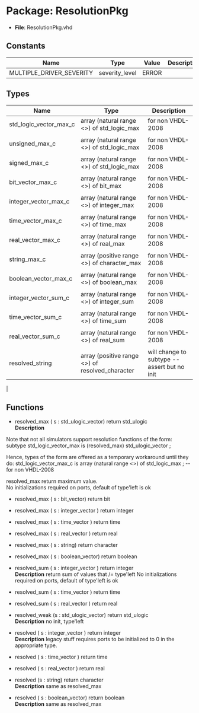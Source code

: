 # Package: ResolutionPkg

- **File**: ResolutionPkg.vhd
## Constants

| Name                     | Type           | Value  | Description |
| ------------------------ | -------------- | ------ | ----------- |
| MULTIPLE_DRIVER_SEVERITY | severity_level |  ERROR |             |
## Types

| Name                   | Type                                             | Description                                    |
| ---------------------- | ------------------------------------------------ | ---------------------------------------------- |
| std_logic_vector_max_c | array (natural range <>) of std_logic_max        |  for non VHDL-2008                            |
| unsigned_max_c         | array (natural range <>) of std_logic_max        |  for non VHDL-2008                            |
| signed_max_c           | array (natural range <>) of std_logic_max        |  for non VHDL-2008                            |
| bit_vector_max_c       | array (natural range <>) of bit_max              |  for non VHDL-2008                            |
| integer_vector_max_c   | array (natural range <>) of integer_max          |  for non VHDL-2008                            |
| time_vector_max_c      | array (natural range <>) of time_max             |  for non VHDL-2008                            |
| real_vector_max_c      | array (natural range <>) of real_max             |  for non VHDL-2008                            |
| string_max_c           | array (positive range <>) of character_max       |  for non VHDL-2008                            |
| boolean_vector_max_c   | array (natural range <>) of boolean_max          |  for non VHDL-2008                            |
| integer_vector_sum_c   | array (natural range <>) of integer_sum          |  for non VHDL-2008                            |
| time_vector_sum_c      | array (natural range <>) of time_sum             |  for non VHDL-2008                            |
| real_vector_sum_c      | array (natural range <>) of real_sum             |  for non VHDL-2008                            |
| resolved_string        | array (positive range <>) of resolved_character  |  will change to subtype -- assert but no init |
## Functions
- resolved_max <font id="function_arguments">( s : std_ulogic_vector) </font> <font id="function_return">return std_ulogic </font>
</br>**Description**

 Note that not all simulators support resolution functions of the form:
    subtype  std_logic_vector_max is (resolved_max) std_ulogic_vector ;

 Hence, types of the form are offered as a temporary workaround until they do: 
    std_logic_vector_max_c is array (natural range <>) of std_logic_max ; -- for non VHDL-2008

 resolved_max
   return maximum value.  
   No initializations required on ports, default of type'left is ok

- resolved_max <font id="function_arguments">( s : bit_vector) </font> <font id="function_return">return bit </font>
- resolved_max <font id="function_arguments">( s : integer_vector ) </font> <font id="function_return">return integer </font>
- resolved_max <font id="function_arguments">( s : time_vector ) </font> <font id="function_return">return time </font>
- resolved_max <font id="function_arguments">( s : real_vector ) </font> <font id="function_return">return real </font>
- resolved_max <font id="function_arguments">( s : string) </font> <font id="function_return">return character </font>
- resolved_max <font id="function_arguments">( s : boolean_vector) </font> <font id="function_return">return boolean </font>
- resolved_sum <font id="function_arguments">( s : integer_vector ) </font> <font id="function_return">return integer </font>
</br>**Description**
 return sum of values that /= type'left
 No initializations required on ports, default of type'left is ok

- resolved_sum <font id="function_arguments">( s : time_vector ) </font> <font id="function_return">return time </font>
- resolved_sum <font id="function_arguments">( s : real_vector ) </font> <font id="function_return">return real </font>
- resolved_weak <font id="function_arguments">(s : std_ulogic_vector) </font> <font id="function_return">return std_ulogic </font>
</br>**Description**
 no init, type'left
- resolved <font id="function_arguments">( s : integer_vector ) </font> <font id="function_return">return integer </font>
</br>**Description**
 legacy stuff
 requires ports to be initialized to 0 in the appropriate type.  

- resolved <font id="function_arguments">( s : time_vector ) </font> <font id="function_return">return time </font>
- resolved <font id="function_arguments">( s : real_vector ) </font> <font id="function_return">return real </font>
- resolved <font id="function_arguments">(s : string) </font> <font id="function_return">return character </font>
</br>**Description**
 same as resolved_max
- resolved <font id="function_arguments">( s : boolean_vector) </font> <font id="function_return">return boolean </font>
</br>**Description**
same as resolved_max  

